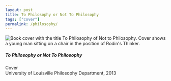 ```yaml
---
layout: post
title: To Philosophy or Not To Philosophy
tags: ["cover"]
permalink: /philosophy/
---
```


![Book cover with the title To Philosophy of Not to Philosophy. Cover shows a young man sitting on a chair in the position of Rodin's Thinker.](http://danaamundsen.site44.com/images/portfolio/covers/philosophy.png "To Philosophy or Not To Philosophy")

##### To Philosophy or Not To Philosophy

Cover  
University of Louisville Philosophy Department, 2013
